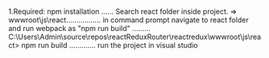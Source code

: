 1.Required: npm installation ......
Search react folder inside project. => wwwroot\js\react.................
in command prompt navigate to react folder and run webpack as "npm run build" .........
C:\Users\Admin\source\repos\reactReduxRouter\reactredux\wwwroot\js\react> npm run build .............
run the project in visual studio 
